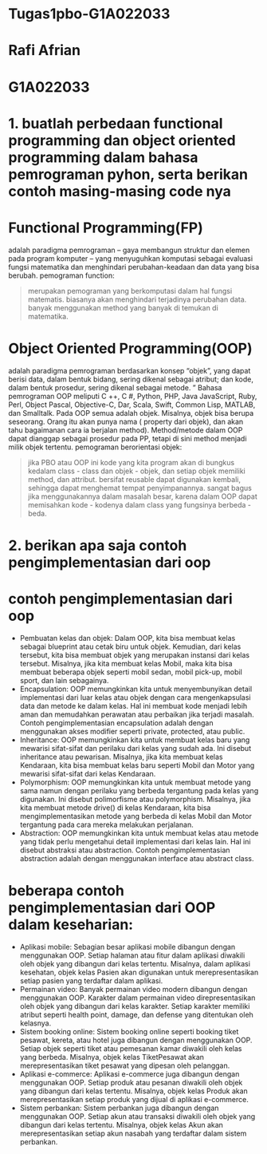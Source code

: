 # Tugas1pbo-G1A022033
# Rafi Afrian 
# G1A022033
# 1. buatlah perbedaan functional programming dan object oriented programming dalam bahasa pemrograman pyhon, serta berikan contoh masing-masing code nya

# Functional Programming(FP)
adalah paradigma pemrograman – gaya membangun struktur dan elemen pada program komputer – yang menyuguhkan komputasi sebagai evaluasi fungsi matematika dan menghindari perubahan-keadaan dan data yang bisa berubah.
pemograman function:
> merupakan pemograman yang berkomputasi dalam hal fungsi matematis.
> biasanya akan menghindari terjadinya perubahan data.
> banyak menggunakan method yang banyak di temukan di matematika.


# Object Oriented Programming(OOP)
adalah paradigma pemrograman berdasarkan konsep “objek”, yang dapat berisi data, dalam bentuk bidang, sering dikenal sebagai atribut; dan kode, dalam bentuk prosedur, sering dikenal sebagai metode. ” Bahasa pemrograman OOP meliputi C ++, C #, Python, PHP, Java JavaScript, Ruby, Perl, Object Pascal, Objective-C, Dar, Scala, Swift, Common Lisp, MATLAB, dan Smalltalk. Pada OOP semua adalah objek. Misalnya, objek bisa berupa seseorang. Orang itu akan punya nama ( property dari objek), dan akan tahu bagaimanan cara ia berjalan method). Method/metode dalam OOP dapat dianggap sebagai prosedur pada PP, tetapi di sini method menjadi milik objek tertentu.
pemograman berorientasi objek:
> jika PBO atau OOP ini kode yang kita program akan di bungkus kedalam class - class dan objek - objek, dan setiap objek memiliki method, dan attribut.
> bersifat reusable dapat digunakan kembali, sehingga dapat menghemat tempat penyimpanannya.
> sangat bagus jika menggunakannya dalam masalah besar, karena dalam OOP dapat memisahkan kode - kodenya dalam class yang fungsinya berbeda - beda.

# 2. berikan apa saja contoh pengimplementasian dari oop

# contoh pengimplementasian dari oop
- Pembuatan kelas dan objek: Dalam OOP, kita bisa membuat kelas sebagai blueprint atau cetak biru untuk objek. Kemudian, dari kelas tersebut, kita bisa membuat objek yang merupakan instansi dari kelas tersebut. Misalnya, jika kita membuat kelas Mobil, maka kita bisa membuat beberapa objek seperti mobil sedan, mobil pick-up, mobil sport, dan lain sebagainya.
- Encapsulation: OOP memungkinkan kita untuk menyembunyikan detail implementasi dari luar kelas atau objek dengan cara mengenkapsulasi data dan metode ke dalam kelas. Hal ini membuat kode menjadi lebih aman dan memudahkan perawatan atau perbaikan jika terjadi masalah. Contoh pengimplementasian encapsulation adalah dengan menggunakan akses modifier seperti private, protected, atau public.
- Inheritance: OOP memungkinkan kita untuk membuat kelas baru yang mewarisi sifat-sifat dan perilaku dari kelas yang sudah ada. Ini disebut inheritance atau pewarisan. Misalnya, jika kita membuat kelas Kendaraan, kita bisa membuat kelas baru seperti Mobil dan Motor yang mewarisi sifat-sifat dari kelas Kendaraan.
- Polymorphism: OOP memungkinkan kita untuk membuat metode yang sama namun dengan perilaku yang berbeda tergantung pada kelas yang digunakan. Ini disebut polimorfisme atau polymorphism. Misalnya, jika kita membuat metode drive() di kelas Kendaraan, kita bisa mengimplementasikan metode yang berbeda di kelas Mobil dan Motor tergantung pada cara mereka melakukan perjalanan.
- Abstraction: OOP memungkinkan kita untuk membuat kelas atau metode yang tidak perlu mengetahui detail implementasi dari kelas lain. Hal ini disebut abstraksi atau abstraction. Contoh pengimplementasian abstraction adalah dengan menggunakan interface atau abstract class.

# beberapa contoh pengimplementasian dari OOP dalam keseharian:
- Aplikasi mobile: Sebagian besar aplikasi mobile dibangun dengan menggunakan OOP. Setiap halaman atau fitur dalam aplikasi diwakili oleh objek yang dibangun dari kelas tertentu. Misalnya, dalam aplikasi kesehatan, objek kelas Pasien akan digunakan untuk merepresentasikan setiap pasien yang terdaftar dalam aplikasi.
- Permainan video: Banyak permainan video modern dibangun dengan menggunakan OOP. Karakter dalam permainan video direpresentasikan oleh objek yang dibangun dari kelas karakter. Setiap karakter memiliki atribut seperti health point, damage, dan defense yang ditentukan oleh kelasnya.
- Sistem booking online: Sistem booking online seperti booking tiket pesawat, kereta, atau hotel juga dibangun dengan menggunakan OOP. Setiap objek seperti tiket atau pemesanan kamar diwakili oleh kelas yang berbeda. Misalnya, objek kelas TiketPesawat akan merepresentasikan tiket pesawat yang dipesan oleh pelanggan.
- Aplikasi e-commerce: Aplikasi e-commerce juga dibangun dengan menggunakan OOP. Setiap produk atau pesanan diwakili oleh objek yang dibangun dari kelas tertentu. Misalnya, objek kelas Produk akan merepresentasikan setiap produk yang dijual di aplikasi e-commerce.
- Sistem perbankan: Sistem perbankan juga dibangun dengan menggunakan OOP. Setiap akun atau transaksi diwakili oleh objek yang dibangun dari kelas tertentu. Misalnya, objek kelas Akun akan merepresentasikan setiap akun nasabah yang terdaftar dalam sistem perbankan.
